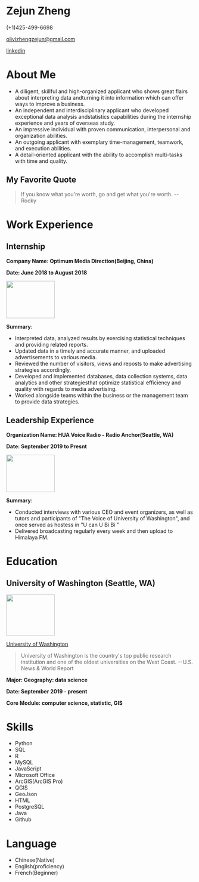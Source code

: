 # Zejun Zheng

(+1)425-499-6698

olivizhengzejun@gmail.com

[linkedin](https://www.linkedin.com/in/zejun-zheng/)

# About Me
* A diligent, skillful and high-organized applicant who shows great flairs about interpreting data andturning it into information which can offer ways to improve a business.
* An independent and interdisciplinary applicant who developed exceptional data analysis andstatistics capabilities during the internship experience and years of overseas study.
* An impressive individual with proven communication, interpersonal and organization abilities.
* An outgoing applicant with exemplary time-management, teamwork, and execution abilities.
* A detail-oriented applicant with the ability to accomplish multi-tasks with time and quality.
## My Favorite Quote
>If you know what you're worth, go and get what you're worth. --Rocky

# Work Experience
## Internship
**Company Name: Optimum Media Direction(Beijing, China)**

**Date: June 2018 to August 2018**

<img src="https://i.pinimg.com/originals/5d/db/ff/5ddbff7dc76bdbcba09fcb0a5afa8b0e.jpg" width="130" height="100" />

**Summary**:
* Interpreted data, analyzed results by exercising statistical techniques and providing related reports.
*  Updated data in a timely and accurate manner, and uploaded advertisements to various media.
*  Reviewed the number of visitors, views and reposts to make advertising strategies accordingly.
*  Developed and implemented databases, data collection systems, data analytics and other strategiesthat optimize statistical efficiency and quality with regards to media advertising.
*  Worked alongside teams within the business or the management team to provide data strategies.

## Leadership Experience
**Organization Name: HUA Voice Radio - Radio Anchor(Seattle, WA)**

**Date: September 2019 to Presnt**

<img src="https://hub.washington.edu/wordpress/wp-content/uploads/2016/11/HAN_HuaVoice-300x284.png" width="130" height="100" />

**Summary**:
* Conducted interviews with various CEO and event organizers, as well as tutors and participants of "The Voice of University of Washington", and once served as hostess in "U can U Bi Bi "
* Delivered broadcasting regularly every week and then upload to Himalaya FM.

# Education
## University of Washington (Seattle, WA)

<img src="https://posters.hsa.washington.edu/wp-content/uploads/2018/09/UW-Logo.png" width="130" height="110" />

[University of Washington][]
>University of Washington is the country's top public research institution and one of the oldest universities on the West Coast.
--U.S. News & World Report

**Major: Geography: data science**

**Date: September 2019 - present**

**Core Module: computer science, statistic, GIS**

[University of Washington]: https://www.washington.edu/

# Skills
* Python
* SQL
* R
* MySQL
* JavaScript
* Microsoft Office
* ArcGIS(ArcGIS Pro)
* QGIS
* GeoJson
* HTML
* PostgreSQL
* Java
* Github

# Language
* Chinese(Native)
* English(proficiency)
* French(Beginner)
